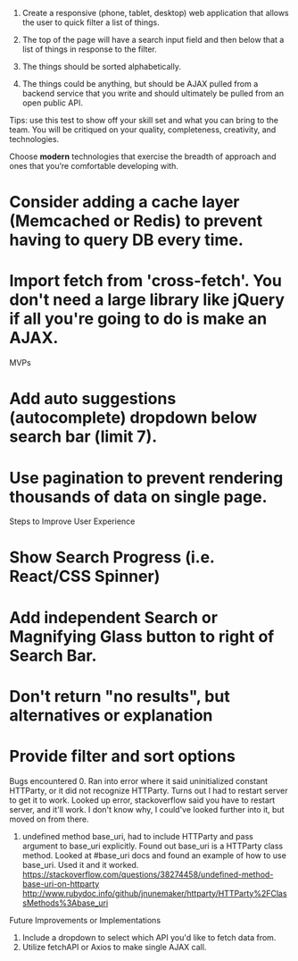1. Create a responsive (phone, tablet, desktop) web application that allows the user to quick filter a list of things.

2. The top of the page will have a search input field and then below that a list of things in response to the filter.

3. The things should be sorted alphabetically.

4. The things could be anything, but should be AJAX pulled from a backend service that you write and should ultimately be pulled from an open public API.

Tips: use this test to show off your skill set and what you can bring to the team. You will be critiqued on your quality, completeness, creativity, and technologies.

Choose **modern** technologies that exercise the breadth of approach and ones that you’re comfortable developing with.


# Consider adding a cache layer (Memcached or Redis) to prevent having to query DB every time.
# Import fetch from 'cross-fetch'. You don't need a large library like jQuery if all you're going to do is make an AJAX.

MVPs
# Add auto suggestions (autocomplete) dropdown below search bar (limit 7).
# Use pagination to prevent rendering thousands of data on single page.

Steps to Improve User Experience
# Show Search Progress (i.e. React/CSS Spinner)
# Add independent Search or Magnifying Glass button to right of Search Bar.
# Don't return "no results", but alternatives or explanation
# Provide filter and sort options


Bugs encountered
0. Ran into error where it said uninitialized constant HTTParty, or it did not recognize HTTParty. Turns out I had to restart server to get it to work. Looked up error, stackoverflow said you have to restart server, and it'll work. I don't know why, I could've looked further into it, but moved on from there.
1. undefined method base_uri, had to include HTTParty and pass argument to base_uri explicitly. Found out base_uri is a HTTParty class method. Looked at #base_uri docs and found an example of how to use base_uri. Used it and it worked.  
https://stackoverflow.com/questions/38274458/undefined-method-base-uri-on-httparty
http://www.rubydoc.info/github/jnunemaker/httparty/HTTParty%2FClassMethods%3Abase_uri

Future Improvements or Implementations
1. Include a dropdown to select which API you'd like to fetch data from.
2. Utilize fetchAPI or Axios to make single AJAX call.
